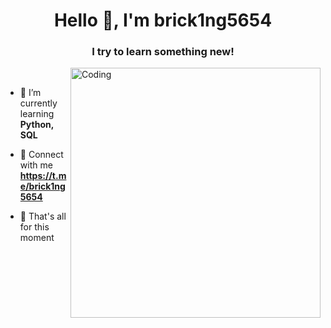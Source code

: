 <h1 align="center">Hello 🖖, I'm brick1ng5654</h1>
<h3 align="center">I try to learn something new!</h3>
<img align="right" alt="Coding" width="400" src="https://media1.giphy.com/media/v1.Y2lkPTc5MGI3NjExNm9nZ2VsdDl3d3A4cDcwMm5wMnA5YnYyMXNtMnZ5cW1vOGxyMm43cCZlcD12MV9pbnRlcm5hbF9naWZfYnlfaWQmY3Q9Zw/MDJ9IbxxvDUQM/giphy.webp">

⠀

- 🐸 I’m currently learning **Python, SQL**

- 🐝 Connect with me **https://t.me/brick1ng5654**

- 🐛 That's all for this moment
